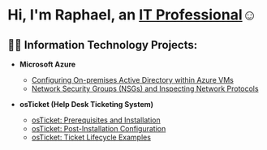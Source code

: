 <h1>Hi, I'm Raphael, an <a href="https://linkedin.com/in/Rcruz5">IT Professional</a>☺</h1>

<h2>👨‍💻 Information Technology Projects:</h2>

- <b>Microsoft Azure</b>
  - [Configuring On-premises Active Directory within Azure VMs](https://github.com/rcruz04/configure-ad)
  - [Network Security Groups (NSGs) and Inspecting Network Protocols](https://github.com/rcruz04/azure-network-protocols)

- <b>osTicket (Help Desk Ticketing System)</b>
  - [osTicket: Prerequisites and Installation](https://github.com/rcruz04/osticket-prereqs)
  - [osTicket: Post-Installation Configuration](https://github.com/rcruz04/post-install-config)
  - [osTicket: Ticket Lifecycle Examples](https://github.com/rcruz04/ticket-lifecycle)



<!-- 
needs to update the repos
-->

